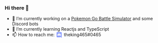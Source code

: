 ### Hi there 👋


- 🔭 I’m currently working on a [Pokemon Go Battle Simulator](https://github.com/DeveloperKhan/pogo-web) and some Discord bots
- 🌱 I’m currently learning Reactjs and TypeScript
- 📫 How to reach me: <img align="center" width="22px" height="22px" src="discord.png" alt="Discord"> theking465#0465 
